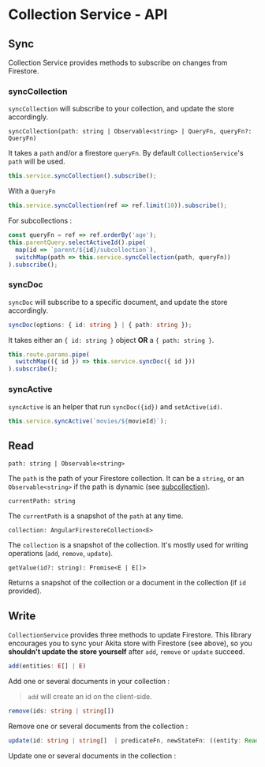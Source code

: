 # Collection Service - API

## Sync
Collection Service provides methods to subscribe on changes from Firestore.

### syncCollection
`syncCollection` will subscribe to your collection, and update the store accordingly.
```
syncCollection(path: string | Observable<string> | QueryFn, queryFn?: QueryFn)
```

It takes a `path` and/or a firestore `queryFn`. By default  `CollectionService`'s `path` will be used.

```typescript
this.service.syncCollection().subscribe();
```

With a `QueryFn`
```typescript
this.service.syncCollection(ref => ref.limit(10)).subscribe();
```

For subcollections : 
```typescript
const queryFn = ref => ref.orderBy('age');
this.parentQuery.selectActiveId().pipe(
  map(id => `parent/${id}/subcollection`),
  switchMap(path => this.service.syncCollection(path, queryFn))
).subscribe();
```

### syncDoc
`syncDoc` will subscribe to a specific document, and update the store accordingly.

```typescript
syncDoc(options: { id: string } | { path: string });
```

It takes either an `{ id: string }` object **OR** a `{ path: string }`.

```typescript
this.route.params.pipe(
  switchMap(({ id }) => this.service.syncDoc({ id }))
).subscribe();
```

### syncActive
`syncActive` is an helper that run `syncDoc({id})` and `setActive(id)`. 

```typescript
this.service.syncActive(`movies/${movieId}`);
```

## Read

```
path: string | Observable<string>
```
The `path` is the path of your Firestore collection. It can be a `string`, or an `Observable<string>` if the path is dynamic (see [subcollection](../subcollection/api.md)).

```
currentPath: string
```
The `currentPath` is a snapshot of the `path` at any time.


```
collection: AngularFirestoreCollection<E>
```
The `collection` is a snapshot of the collection. It's mostly used for writing operations (`add`, `remove`, `update`).

```
getValue(id?: string): Promise<E | E[]>
```
Returns a snapshot of the collection or a document in the collection (if `id` provided).


## Write
`CollectionService` provides three methods to update Firestore. This library encourages you to sync your Akita store with Firestore (see above), so you **shouldn't update the store yourself** after `add`, `remove` or `update` succeed.

```typescript
add(entities: E[] | E)
```
Add one or several documents in your collection : 
> `add` will create an id on the client-side.


```typescript
remove(ids: string | string[])
```
Remove one or several documents from the collection : 


```typescript
update(id: string | string[]  | predicateFn, newStateFn: ((entity: Readonly<E>) => Partial<E>) | Partial<E>)
```
Update one or several documents in the collection :




